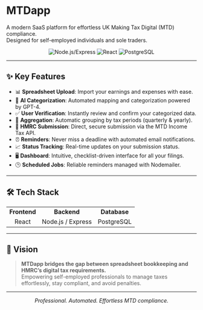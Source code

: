 # MTDapp

A modern SaaS platform for effortless UK Making Tax Digital (MTD) compliance.<br>
Designed for self-employed individuals and sole traders.

<p align="center">
  <img src="https://img.shields.io/badge/Node.js-Express-green?style=flat-square" alt="Node.js/Express">
  <img src="https://img.shields.io/badge/Frontend-React-blue?style=flat-square" alt="React">
  <img src="https://img.shields.io/badge/Database-PostgreSQL-blue?style=flat-square" alt="PostgreSQL">
</p>

---

## ✨ Key Features

- 📊 <b>Spreadsheet Upload</b>: Import your earnings and expenses with ease.
- 🤖 <b>AI Categorization</b>: Automated mapping and categorization powered by GPT-4.
- ✅ <b>User Verification</b>: Instantly review and confirm your categorized data.
- 📅 <b>Aggregation</b>: Automatic grouping by tax periods (quarterly & yearly).
- 🔗 <b>HMRC Submission</b>: Direct, secure submission via the MTD Income Tax API.
- ⏰ <b>Reminders</b>: Never miss a deadline with automated email notifications.
- 📈 <b>Status Tracking</b>: Real-time updates on your submission status.
- 🖥️ <b>Dashboard</b>: Intuitive, checklist-driven interface for all your filings.
- 🕒 <b>Scheduled Jobs</b>: Reliable reminders managed with Nodemailer.

---

## 🛠️ Tech Stack

<table>
  <tr>
    <td align="center"><b>Frontend</b></td>
    <td align="center"><b>Backend</b></td>
    <td align="center"><b>Database</b></td>
  </tr>
  <tr>
    <td align="center">React</td>
    <td align="center">Node.js / Express</td>
    <td align="center">PostgreSQL</td>
  </tr>
</table>

---

## 🎯 Vision

> <b>MTDapp bridges the gap between spreadsheet bookkeeping and HMRC’s digital tax requirements.</b>  
> Empowering self-employed professionals to manage taxes effortlessly, stay compliant, and avoid penalties.

---

<p align="center">
  <i>Professional. Automated. Effortless MTD compliance.</i>
</p>